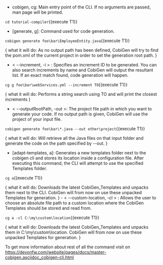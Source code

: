 * cobigen, cg: Main entry point of the CLI. If no arguments are passed, man page will be printed.

`cd tutorial-compiler`{{execute T1}}


* [generate, g]: Command used for code generation.

`cobigen generate foo\bar\EmployeeEntity.java`{{execute T1}}

{
   what it will do:  As no output path has been defined, CobiGen will try to find the pom.xml of the current project in order to set the generation root path.
}
   - < --increment, -i > : Specifies an increment ID to be generated. You can also search increments by name and CobiGen will output the resultant list. If an exact match found, code generation will happen.

`cg g foo\bar\webServices.yml --increment TO`{{execute T1}}

{
   what it will do: Performs a string search using TO and will print the closest increments
}
   - < --outputRootPath, -out >: The project file path in which you want to generate your code. If no output path is given, CobiGen will use the project of your input file.

`cobigen generate foo\bar\*.java --out other\project`{{execute T1}}

{
   what it will do: Will retrieve all the Java files on that input folder and generate the code on the path specified by --out.
}

* [adapt-templates, a]: Generates a new templates folder next to the cobigen cli and stores its location    inside  a configuration file. After executing this command, the CLI will attempt to use the specified Templates folder.

`cg a`{{execute T1}}

{
   what it will do: Downloads the latest CobiGen_Templates and unpacks them next to the CLI. CobiGen will from now on use these unpacked Templates for generation.
}
    - < --custom-location, -cl > : Allows the user to choose an absolute file path to a custom location where the CobiGen Templates should be stored and read from.

`cg a -cl C:\my\custom\location`{{execute T1}}

{
   what it will do: Downloads the latest CobiGen_Templates and unpacks them in C:\my\custom\location. CobiGen will from now on use these unpacked Templates for generation.
}

To get more information about rest of all the command visit on https://devonfw.com/website/pages/docs/master-cobigen.asciidoc_cobigen-cli.html
